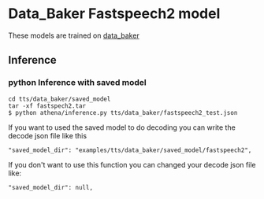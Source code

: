 # Data_Baker Fastspeech2 model

These models are trained on [data_baker]("https://weixinxcxdb.oss-cn-beijing.aliyuncs.com/gwYinPinKu/BZNSYP.rar")
## Inference

### python Inference with saved model



```
cd tts/data_baker/saved_model
tar -xf fastspech2.tar
$ python athena/inference.py tts/data_baker/fastspeech2_test.json
```


If you want to used the saved model to do decoding you can write the decode json file like this  
```jsonc
"saved_model_dir": "examples/tts/data_baker/saved_model/fastspeech2",
```
If you don't want to use this function you can changed your decode json file like: 
```jsonc
"saved_model_dir": null,
```